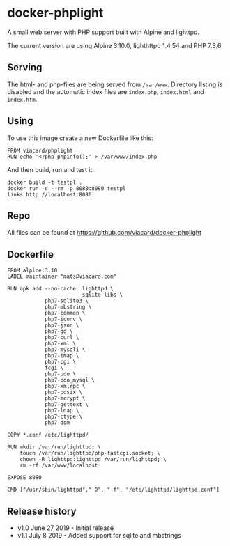 # docker-phplight

A small web server with PHP support built with Alpine and lighttpd.

The current version are using Alpine 3.10.0, lighthttpd 1.4.54 and PHP 7.3.6 

## Serving

The html- and php-files are being served from `/var/www`. Directory listing is disabled and the automatic index files are `index.php`, `index.html` and `index.htm`.

## Using
To use this image create a new Dockerfile like this:
```
FROM viacard/phplight
RUN echo '<?php phpinfo();' > /var/www/index.php
```
And then build, run and test it:
```
docker build -t testpl .
docker run -d --rm -p 8080:8080 testpl 
links http://localhost:8080
```

## Repo

All files can be found at https://github.com/viacard/docker-phplight

## Dockerfile
```
FROM alpine:3.10
LABEL maintainer "mats@viacard.com"

RUN apk add --no-cache  lighttpd \
                        sqlite-libs \
 			php7-sqlite3 \
 			php7-mbstring \
			php7-common \
			php7-iconv \
			php7-json \
			php7-gd \
			php7-curl \
			php7-xml \
			php7-mysqli \
			php7-imap \
			php7-cgi \
			fcgi \
			php7-pdo \
			php7-pdo_mysql \
			php7-xmlrpc \
			php7-posix \
			php7-mcrypt \
			php7-gettext \
			php7-ldap \
			php7-ctype \
			php7-dom

COPY *.conf /etc/lighttpd/

RUN mkdir /var/run/lighttpd; \
    touch /var/run/lighttpd/php-fastcgi.socket; \
    chown -R lighttpd:lighttpd /var/run/lighttpd; \
    rm -rf /var/www/localhost

EXPOSE 8080

CMD ["/usr/sbin/lighttpd","-D", "-f", "/etc/lighttpd/lighttpd.conf"]
```

## Release history

- v1.0 June 27 2019 - Initial release
- v1.1 July 8 2019 - Added support for sqlite and mbstrings
